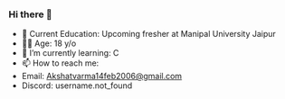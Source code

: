 ### Hi there 👋

- 🏫 Current Education: Upcoming fresher at Manipal University Jaipur
- 👦🏻 Age: 18 y/o
- 🌱 I’m currently learning: C
- 📫 How to reach me: 
-   Email: Akshatvarma14feb2006@gmail.com 
-   Discord: username.not_found

<!-- This file is visible on my Profile-->
